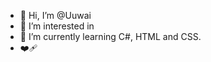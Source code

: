 - 👋 Hi, I’m @Uuwai
- 👀 I’m interested in 
- 🌱 I’m currently learning C#, HTML and CSS. 
- :mending_heart:

<!---
Uuwai/Uuwai is a ✨ special ✨ repository because its `README.md` (this file) appears on your GitHub profile.
You can click the Preview link to take a look at your changes.
--->
